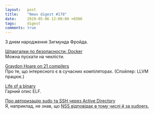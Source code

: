 ```yaml
---
layout:   post
title:    "News digest #178"
date:     2019-05-06 12:00:00 +0300
tags:     digest
comments: true
---
```


З днем народження Зигмунда Фройда.

[Шпаргалки по безопасности: Docker](https://habr.com/ru/company/acribia/blog/448704/)<br/>
Можна пускати на чеклісти.

[Graydon Hoare on 21 compilers](http://venge.net/graydon/talks/CompilerTalk-2019.pdf)<br/>
Про те, що інтересного є в сучасних компіляторах. (Спойлер: LLVM працює.)

[Life of a binary](https://kishuagarwal.github.io/life-of-a-binary.html)<br/>
Гарний опис ELF.

[Про авторизацію sudo та SSH через Active Directory](https://habr.com/ru/post/449702/)<br/>
Я, наприклад, не знав, що <abbr title="Name Service Switch">NSS<abbr> відповідає в тому числі й за sudoers.
